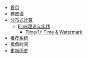 <!-- sidebar.md -->
* [首页](/)
* [卷首语](preface.md)
* [分布式计算](/engineering/)
    * [Flink理论与实践](/engineering/flink/)
        * [Time(1): Time & Watermark](/engineering/flink/time1.md)
* [推荐系统](/rec/)
* 摸鱼时间
* [更新历史](changelog.md)